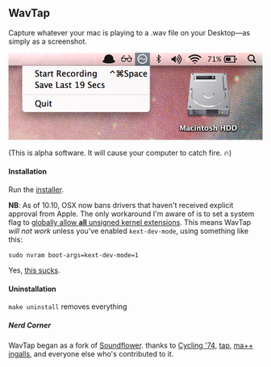 ## WavTap

Capture whatever your mac is playing to a .wav file on your Desktop—as simply as a screenshot.

![](screenshot.png)

(This is alpha software. It will cause your computer to catch fire. 🔥)

#### Installation

Run the [installer](https://github.com/pje/WavTap/releases/download/0.3.0/WavTap.0.3.0.pkg).

**NB**: As of 10.10, OSX now bans drivers that haven't received explicit approval from Apple. The only workaround I'm aware of is to set a system flag to [globally allow **all** unsigned kernel extensions](http://apple.stackexchange.com/questions/163059/how-can-i-disable-kext-signing-in-mac-os-x-10-10-yosemite). This means WavTap *will not work* unless you've enabled `kext-dev-mode`, using something like this:

```shell
sudo nvram boot-args=kext-dev-mode=1
```

Yes, [this sucks](https://www.gnu.org/philosophy/can-you-trust.html).

#### Uninstallation

`make uninstall` removes everything

##### Nerd Corner

WavTap began as a fork of [Soundflower](https://github.com/Cycling74/Soundflower). thanks to [Cycling '74](http://cycling74.com), [tap](http://github.com/tap), [ma++ ingalls](http://sfsound.org/matt.html), and everyone else who's contributed to it.
